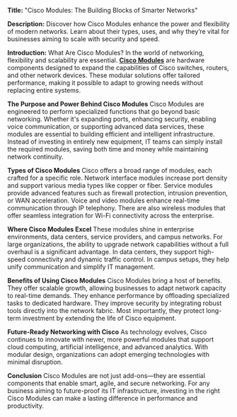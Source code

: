 **Title:**
"Cisco Modules: The Building Blocks of Smarter Networks"

**Description:**
Discover how Cisco Modules enhance the power and flexibility of modern networks. Learn about their types, uses, and why they’re vital for businesses aiming to scale with security and speed.

**Introduction:** What Are Cisco Modules?
In the world of networking, flexibility and scalability are essential. **[Cisco Modules](https://www.serverblink.com/)** are hardware components designed to expand the capabilities of Cisco switches, routers, and other network devices. These modular solutions offer tailored performance, making it possible to adapt to growing needs without replacing entire systems.

**The Purpose and Power Behind Cisco Modules**
Cisco Modules are engineered to perform specialized functions that go beyond basic networking. Whether it's expanding ports, enhancing security, enabling voice communication, or supporting advanced data services, these modules are essential to building efficient and intelligent infrastructure. Instead of investing in entirely new equipment, IT teams can simply install the required modules, saving both time and money while maintaining network continuity.

**Types of Cisco Modules**
Cisco offers a broad range of modules, each crafted for a specific role. Network interface modules increase port density and support various media types like copper or fiber. Service modules provide advanced features such as firewall protection, intrusion prevention, or WAN acceleration. Voice and video modules enhance real-time communication through IP telephony. There are also wireless modules that offer seamless integration for Wi-Fi connectivity across the enterprise.

**Where Cisco Modules Excel**
These modules shine in enterprise environments, data centers, service providers, and campus networks. For large organizations, the ability to upgrade network capabilities without a full overhaul is a significant advantage. In data centers, they support high-speed connectivity and dynamic traffic control. In campus setups, they help unify communication and simplify IT management.

**Benefits of Using Cisco Modules**
Cisco Modules bring a host of benefits. They offer scalable growth, allowing businesses to adapt network capacity to real-time demands. They enhance performance by offloading specialized tasks to dedicated hardware. They improve security by integrating robust tools directly into the network fabric. Most importantly, they protect long-term investment by extending the life of Cisco equipment.

**Future-Ready Networking with Cisco**
As technology evolves, Cisco continues to innovate with newer, more powerful modules that support cloud computing, artificial intelligence, and advanced analytics. With modular design, organizations can adopt emerging technologies with minimal disruption.

**Conclusion**
Cisco Modules are not just add-ons—they are essential components that enable smart, agile, and secure networking. For any business aiming to future-proof its IT infrastructure, investing in the right Cisco Modules can make a lasting difference in performance and productivity.


